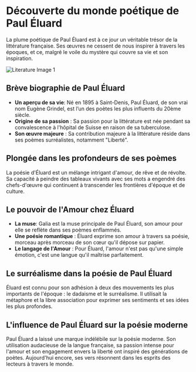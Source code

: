 # Découverte du monde poétique de Paul Éluard

La plume poétique de Paul Éluard est à ce jour un véritable trésor de la littérature française. Ses œuvres ne cessent de nous inspirer à travers les époques, et ce, malgré le voile du mystère qui couvre sa vie et son inspiration. 

![Literature Image 1](https://source.unsplash.com/800x300/?litterature)

## Brève biographie de Paul Éluard

- **Un aperçu de sa vie**:  Né en 1895 à Saint-Denis, Paul Éluard, de son vrai nom Eugène Grindel, est l’un des poètes les plus influents du 20ème siècle.
- **Origine de sa passion** : Sa passion pour la littérature est née pendant sa convalescence à l'hôpital de Suisse en raison de sa tuberculose.
- **Son œuvre majeure** : Sa contribution majeure à la littérature réside dans ses poèmes surréalistes, notamment "Liberté".

## Plongée dans les profondeurs de ses poèmes

La poésie d'Éluard est un mélange intrigant d'amour, de rêve et de révolte. Sa capacité à peindre des tableaux vivants avec ses mots a engendré des chefs-d'œuvre qui continuent à transcender les frontières d'époque et de culture.

## Le pouvoir de l'Amour chez Éluard

- **La muse**: Galia est la muse principale de Paul Éluard, son amour pour elle se reflète dans ses poèmes enflammés.
- **Une poésie romantique** : Éluard exprime son amour à travers sa poésie, morceau après morceau de son cœur qu'il dépose sur papier.
- **Le langage de l'Amour** : Pour Éluard, l'amour n'est pas qu'une simple émotion, c'est une langue qu'il maîtrise parfaitement.

## Le surréalisme dans la poésie de Paul Éluard

Éluard est connu pour son adhésion à deux des mouvements les plus importants de l'époque : le dadaisme et le surréalisme. Il utilisait la métaphore et la libre association pour exprimer ses sentiments et ses idées les plus profondes.

## L'influence de Paul Éluard sur la poésie moderne

Paul Éluard a laissé une marque indélébile sur la poésie moderne. Son utilisation audacieuse de la langue française, sa passion intense pour l'amour et son engagement envers la liberté ont inspiré des générations de poètes. Aujourd'hui encore, ses vers résonnent dans les esprits des lecteurs à travers le monde.

